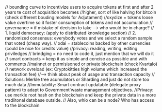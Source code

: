 // bounding curve to incentivize users to acquire tokens at first and after 2 years te cost of acquisition becomes
//higher, sort of like halving for bitcoin (check different bouding models for Adjutament)
//oxydize = tokens loose value overtime so it foster consumption of tokens and not accumulation
// governance = if mistake of decision to take --> who would be in charge?
//     1. liquid democracy:  (apply to distributed knowledge section)
//     2. randomized consensus: everybody votes and we select a random sample that voted (cheap way).
// xdai = stablecoins backed by other currencies (could be nice for credits value)
//privacy: reading, writing, editing priviledges
// brindging = no need to code it, just mention that we will do it
// smart contracts = keep it as simple and concise as possible and with comments
//mainnet or permisisoned or private blockchain (check Kvartalo)
// network ovreload (ex: Cryptokitties high volume which increased the transaction fee)
//--> think about peak of usage and transaction capacity
// Solutions: Merkle tree acumulators or Sharding and just do not store too much data
//Immutability: Smart contract updatable (delegate proxy pattern) to adapt to Government'waste management objectives.
//Privacy: use merkle root hash on the blockchain and keep the private data in a more tradiitonal database outside.
// Also, whio can be a node? Who has access to the blockchain
